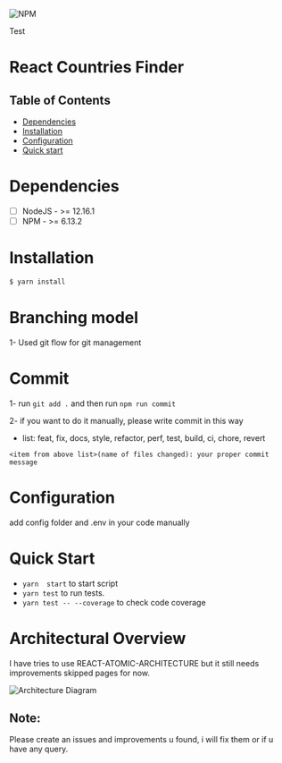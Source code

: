 ![NPM](https://img.shields.io/badge/npm-6.13.2-blue.svg)


Test

# React Countries Finder

## Table of Contents

- [Dependencies](#dependencies)
- [Installation](#installation)
- [Configuration](#configuration) 
- [Quick start](#quick-start)

# Dependencies

- [ ] NodeJS - >= 12.16.1
- [ ] NPM - >= 6.13.2 

# Installation

```bash
$ yarn install
```

# Branching model
1- Used git flow for git management

# Commit
1- run `git add .` and then run `npm run commit`

2- if you want to do it manually, please write commit in this way

- list: feat, fix, docs, style, refactor, perf, test, build, ci, chore, revert

`<item from above list>(name of files changed): your proper commit message`


# Configuration

add config folder and .env in your code manually

# Quick Start
- `yarn  start` to start script
- `yarn test` to run tests.
- `yarn test -- --coverage` to check code coverage
# Architectural Overview
I have tries to use REACT-ATOMIC-ARCHITECTURE but it still needs improvements skipped pages for now.

 ![Architecture Diagram](static/Archi.png?raw=true "Title")

## Note: 
Please create an issues and improvements u found, i will fix them or if u have any query.
